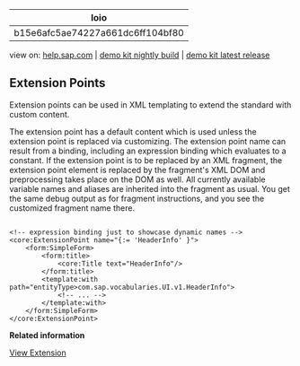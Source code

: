 | loio |
| -----|
| b15e6afc5ae74227a661dc6ff104bf80 |

<div id="loio">

view on: [help.sap.com](https://help.sap.com/viewer/DRAFT/3237636b137e43519a20ad5513c49ccb/latest/en-US/b15e6afc5ae74227a661dc6ff104bf80.html) | [demo kit nightly build](https://openui5nightly.hana.ondemand.com/#/topic/b15e6afc5ae74227a661dc6ff104bf80) | [demo kit latest release](https://openui5.hana.ondemand.com/#/topic/b15e6afc5ae74227a661dc6ff104bf80)</div>
<!-- loiob15e6afc5ae74227a661dc6ff104bf80 -->

## Extension Points

Extension points can be used in XML templating to extend the standard with custom content.

The extension point has a default content which is used unless the extension point is replaced via customizing. The extension point name can result from a binding, including an expression binding which evaluates to a constant. If the extension point is to be replaced by an XML fragment, the extension point element is replaced by the fragment's XML DOM and preprocessing takes place on the DOM as well. All currently available variable names and aliases are inherited into the fragment as usual. You get the same debug output as for fragment instructions, and you see the customized fragment name there.

```lang-xml

<!-- expression binding just to showcase dynamic names -->
<core:ExtensionPoint name="{:= 'HeaderInfo' }">
    <form:SimpleForm>
        <form:title>
            <core:Title text="HeaderInfo"/>
        </form:title>
        <template:with path="entityType>com.sap.vocabularies.UI.v1.HeaderInfo">
            <!-- ... -->
        </template:with>
    </form:SimpleForm>
</core:ExtensionPoint>

```

**Related information**  


[View Extension](View_Extension_403c050.md)

